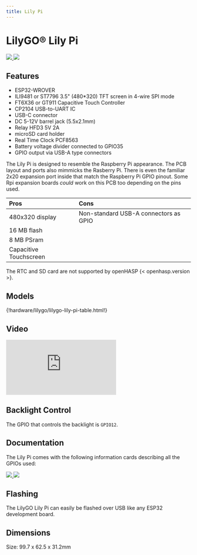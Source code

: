 ```yaml
---
title: Lily Pi
---
```


# LilyGO® Lily Pi

<div class="row justify-content-center">
        <a href="../images/lily-pi-front.jpg" data-toggle="lightbox" data-gallery="example-gallery" class="col-sm-6" data-title="LILYGO® Lily Pi" data-footer="">
            <img src="../images/lily-pi-front.jpg" class="img-fluid">
        </a>
        <a href="../images/lily-pi-side.jpg" data-toggle="lightbox" data-gallery="example-gallery" class="col-sm-6" data-title="LILYGO® Lily Pi" data-footer="">
            <img src="../images/lily-pi-side.jpg" class="img-fluid">
        </a>
</div>


## Features

   - ESP32-WROVER
   - ILI9481 or ST7796 3.5" (480*320) TFT screen in 4-wire SPI mode
   - FT6X36 or GT911 Capacitive Touch Controller
   - CP2104 USB-to-UART IC
   - USB-C connector
   - DC 5-12V barrel jack (5.5x2.1mm)
   - Relay HFD3 5V 2A
   - microSD card holder
   - Real Time Clock PCF8563
   - Battery voltage divider connected to GPIO35
   - GPIO output via USB-A type connectors

The Lily Pi is designed to resemble the Raspberry Pi appearance. The PCB layout and ports also mimmicks the Rasberry Pi.
There is even the familiar 2x20 expansion port inside that match the Raspberry Pi GPIO pinout.
Some Rpi expansion boards *could* work on this PCB too depending on the pins used.

| Pros              | Cons
|:-----             |:----
| 480x320 display   | Non-standard USB-A connectors as GPIO
| 16 MB flash
| 8 MB PSram
| Capacitive Touchscreen

The RTC and SD card are not supported by openHASP {< openhasp.version >}.

## Models

{!hardware/lilygo/lilygo-lily-pi-table.html!}


## Video

<div class="embed-responsive embed-responsive-16by9" style="max-width:560px; margin:auto;">
    <iframe title="YouTube video player" src="https://www.youtube.com/embed/kRTFc2vY5A8?rel=0&controls=1" class="embed-responsive-item" frameborder="0" allow="accelerometer; clipboard-write; encrypted-media; gyroscope; picture-in-picture" allowfullscreen>
    </iframe>
</div>


## Backlight Control

The GPIO that controls the backlight is `GPIO12`.


## Documentation

The Lily Pi comes with the following information cards describing all the GPIOs used:
<div class="row justify-content-center">
        <a href="../images/lily-pi-gpio-left.jpg" data-toggle="lightbox" data-gallery="example-gallery" class="col-sm-6" data-title="LILYGO® Lily Pi" data-footer="">
            <img src="../images/lily-pi-gpio-left.jpg" class="img-fluid">
        </a>
        <a href="../images/lily-pi-gpio-right.jpg" data-toggle="lightbox" data-gallery="example-gallery" class="col-sm-6" data-title="LILYGO® Lily Pi" data-footer="">
            <img src="../images/lily-pi-gpio-right.jpg" class="img-fluid">
        </a>
</div>


## Flashing

The LilyGO Lily Pi can easily be flashed over USB like any ESP32 development board.

## Dimensions

Size: 99.7 x 62.5 x 31.2mm

